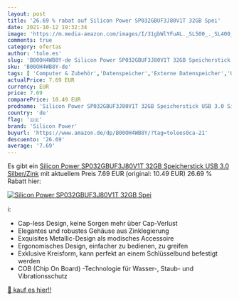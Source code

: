 ```yaml
---
layout: post
title: '26.69 % rabat auf Silicon Power SP032GBUF3J80V1T 32GB Spei'
date: 2021-10-12 19:32:34
image: 'https://m.media-amazon.com/images/I/31gbWlYFuAL._SL500_._SL400_.jpg'
comments: true
category: ofertas
author: 'tole.es'
slug: 'B00OH4WB8Y-de Silicon Power SP032GBUF3J80V1T 32GB Speicherstick USB 3.0...'
sku: 'B00OH4WB8Y-de'
tags: [ 'Computer & Zubehör','Datenspeicher','Externe Datenspeicher','USB-Sticks','silicon power', ]
actualPrice: 7.69 EUR
currency: EUR
price: 7.69
comparePrice: 10.49 EUR
prodname: 'Silicon Power SP032GBUF3J80V1T 32GB Speicherstick USB 3.0 Silber/Zink'
country: 'de'
flag: '🇩🇪'
brand: 'Silicon Power'
buyurl: 'https://www.amazon.de/dp/B00OH4WB8Y/?tag=tolees0ca-21'
descuento: '26.69'
average: '7.69'
---
```


Es gibt ein [Silicon Power SP032GBUF3J80V1T 32GB Speicherstick USB 3.0 Silber/Zink](https://www.amazon.de/dp/B00OH4WB8Y/?tag=tolees0ca-21) mit aktuellem Preis 7.69 EUR (original: 10.49 EUR) 26.69 % Rabatt hier:

[![Silicon Power SP032GBUF3J80V1T 32GB Spei](https://m.media-amazon.com/images/I/31gbWlYFuAL._SL500_._SL400_.jpg)](https://www.amazon.de/dp/B00OH4WB8Y/?tag=tolees0ca-21)

ℹ️:

- Cap-less Design, keine Sorgen mehr über Cap-Verlust
- Elegantes und robustes Gehäuse aus Zinklegierung
- Exquisites Metallic-Design als modisches Accessoire
- Ergonomisches Design, einfacher zu bedienen, zu greifen
- Exklusive Kreisform, kann perfekt an einem Schlüsselbund befestigt werden
- COB (Chip On Board) -Technologie für Wasser-, Staub- und Vibrationsschutz

[🛒 kauf es hier!!](https://www.amazon.de/dp/B00OH4WB8Y/?tag=tolees0ca-21)
